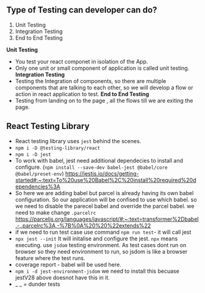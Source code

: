 
## Type of Testing can developer can do?
1. Unit Testing
2. Integration Testing
3. End to End Testing

**Unit Testing**
- You test your react componet in isolation of the App.
- Only one unit or small component of application is called unit testing.
**Integration Testing**
- Testing the Integration of components, so there are multiple components that are talking to each other, so we will develop a flow or action in react application to test.
**End to End Testing**
- Testing from landing on to the page , all the flows till we are exiting the page.

## React Testing Library
- React testing library uses `jest` behind the scenes.
- `npm i -D @testing-library/react`
- `npm i -D jest`
- To work with babel, jest need additional dependecies to install and configure. (`npm install --save-dev babel-jest @babel/core @babel/preset-env`) https://jestjs.io/docs/getting-started#:~:text=To%20use%20Babel%2C%20install%20required%20dependencies%3A
- So here we are adding babel but parcel is already having its own babel configuration. So our application will be confised to use which babel. so we need to disable the parecel babel and override the parcel babel. we need to make change `.parcelrc` https://parceljs.org/languages/javascript/#:~:text=transformer%2Dbabel.-,.parcelrc%3A,-%7B%0A%20%20%22extends%22
- if we need to run test case use command `npm run test`- it will call jest
- `npx jest --init` It will initalise and configure the jest. `npx` means executing. use `jsdom` testing environment. As test cases dont run on browser so they need environment to run, so jsdom is like a browser feature where the test runs.
- coverage report - babel will be used here.
- `npm i -d jest-environment-jsdom` we need to install this becuase jestV28 above doesnot have this in it.
- _ _ = dunder tests


